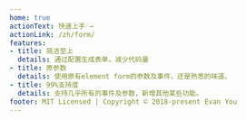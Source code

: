 ```yaml
---
home: true
actionText: 快速上手 →
actionLink: /zh/form/
features:
- title: 简洁至上
  details: 通过配置生成表单，减少代码量
- title: 原参数
  details: 使用原有element form的参数及事件，还是熟悉的味道。
- title: 99%支持度
  details: 支持几乎所有的事件及参数，新增其他某些功能。
footer: MIT Licensed | Copyright © 2018-present Evan You
---
```

